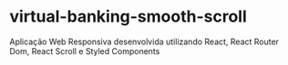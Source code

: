 # virtual-banking-smooth-scroll
Aplicação Web Responsiva desenvolvida utilizando React, React Router Dom, React Scroll e Styled Components
